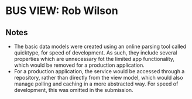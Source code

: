 # BUS VIEW: Rob Wilson
## Notes
- The basic data models were created using an online parsing tool called quicktype, for speed of development. As such, they include several properties which are unnecessary fot the limited app functionality, which would be removed for a production application.
- For a production application, the service would be accessed through a repository, rather than directly from the view model, which would also manage polling and caching in a more abstracted way. For speed of development, this was omitted in the submission.
